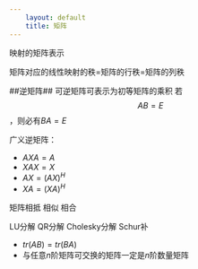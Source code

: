 ```yaml
---
	layout: default
	title: 矩阵
---
```

映射的矩阵表示



矩阵对应的线性映射的秩=矩阵的行秩=矩阵的列秩

##逆矩阵##
可逆矩阵可表示为初等矩阵的乘积
若$$AB=E$$，则必有$BA=E$

广义逆矩阵：
- $AXA=A$
- $XAX=X$
- $AX=(AX)^H$
- $XA=(XA)^H$

矩阵相抵
相似
相合

LU分解
QR分解
Cholesky分解
Schur补

- $tr(AB)=tr(BA)$
- 与任意$n$阶矩阵可交换的矩阵一定是$n$阶数量矩阵